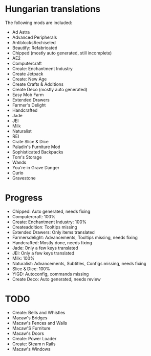 # Hungarian translations 

The following mods are included:

- Ad Astra
- Advanced Peripherals
- AntiblocksRechiseled
- Beautify: Refabricated
- Chipped (mostly auto generated, still incomplete)
- AE2
- Computercraft
- Create: Enchantment Industry
- Create Jetpack
- Create: New Age
- Create Crafts & Additions
- Create Deco (mostly auto generated)
- Easy Mob Farm
- Extended Drawers
- Farmer's Delight
- Handcrafted
- Jade
- JEI
- Milk
- Naturalist
- REI
- Crate Slice & Dice
- Paladin's Furniture Mod
- Sophisticated Backpacks
- Tom's Storage
- Wands
- You're in Grave Danger
- Curio
- Gravestone

# Progress
- Chipped: Auto generated, needs fixing
- Computercraft: 100%
- Create: Enchantment Industry: 100%
- Createaddition: Tooltips missing
- Extended Drawers: Only items translated
- Farmersdelight: Advancements, Tooltips missing, needs fixing
- Handcrafted: Mostly done, needs fixing
- Jade: Only a few keys translated
- JEI: Only a few keys translated
- Milk: 100%
- Naturalist: Advancements, Subtitles, Configs missing, needs fixing
- Slice & Dice: 100%
- YIGD: Autoconfig, commands missing
- Create Deco: Auto generated, needs review

# TODO
- Create: Bells and Whistles
- Macaw's Bridges
- Macaw's Fences and Walls
- Macaw'S Furniture
- Macaw's Doors
- Create: Power Loader
- Create: Steam n Rails
- Macaw's Windows
